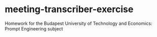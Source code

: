 # meeting-transcriber-exercise
Homework for the Budapest University of Technology and Economics: Prompt Engineering subject
